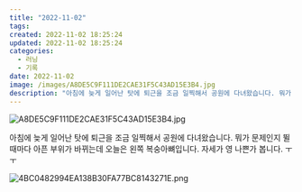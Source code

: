 ```yaml
---
title: "2022-11-02"
tags:
created: 2022-11-02 18:25:24
updated: 2022-11-02 18:25:24
categories:
  - 러닝
  - 기록
date: 2022-11-02
image: /images/A8DE5C9F111DE2CAE31F5C43AD15E3B4.jpg
description: "아침에 늦게 일어난 탓에 퇴근을 조금 일찍해서 공원에 다녀왔습니다. 뭐가 문제인지 뛸때마다 아픈 부위가 바뀌는데 오늘은 왼쪽 복숭아뼈입니다. 자세가 영 나쁜가 봅니다. ㅜㅜ"
---
```


![A8DE5C9F111DE2CAE31F5C43AD15E3B4.jpg](/images/A8DE5C9F111DE2CAE31F5C43AD15E3B4.jpg)
 
 

아침에 늦게 일어난 탓에 퇴근을 조금 일찍해서 공원에 다녀왔습니다. 
뭐가 문제인지 뛸때마다 아픈 부위가 바뀌는데 오늘은 왼쪽 복숭아뼈입니다. 자세가 영 나쁜가 봅니다. ㅜㅜ

 
 ![4BC0482994EA138B30FA77BC8143271E.png](/images/4BC0482994EA138B30FA77BC8143271E.png)
